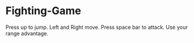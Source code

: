 # Fighting-Game

Press up to jump.
Left and Right move.
Press space bar to attack.
Use your range advantage.
